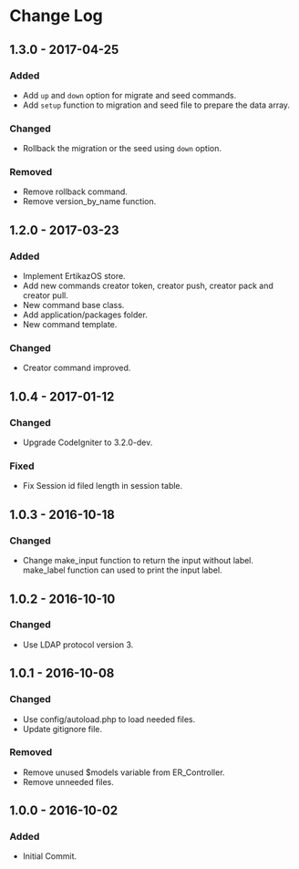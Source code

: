 # Change Log

## 1.3.0 - 2017-04-25
### Added
- Add `up` and `down` option for migrate and seed commands.
- Add `setup` function to migration and seed file to prepare the data array.

### Changed
- Rollback the migration or the seed using `down` option.

### Removed
- Remove rollback command.
- Remove version_by_name function.

## 1.2.0 - 2017-03-23
### Added
- Implement ErtikazOS store.
- Add new commands creator token, creator push, creator pack and creator pull.
- New command base class.
- Add application/packages folder.
- New command template.

### Changed
- Creator command improved.

## 1.0.4 - 2017-01-12
### Changed
- Upgrade CodeIgniter to 3.2.0-dev.

### Fixed
- Fix Session id filed length in session table. 

## 1.0.3 - 2016-10-18
### Changed
- Change make_input function to return the input without label.
make_label function can used to print the input label.

## 1.0.2 - 2016-10-10
### Changed
- Use LDAP protocol version 3.

## 1.0.1 - 2016-10-08
### Changed
- Use config/autoload.php to load needed files.
- Update gitignore file.

### Removed
- Remove unused $models variable from ER_Controller.
- Remove unneeded files.

## 1.0.0 - 2016-10-02
### Added
- Initial Commit.
